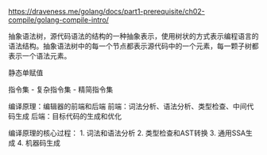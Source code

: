 https://draveness.me/golang/docs/part1-prerequisite/ch02-compile/golang-compile-intro/


抽象语法树，源代码语法的结构的一种抽象表示，使用树状的方式表示编程语言的语法结构。抽象语法树中的每一个节点都表示源代码中的一个元素，每一颗子树都表示一个语法元素。

静态单赋值

指令集
	- 复杂指令集
	- 精简指令集


编译原理：编辑器的前端和后端
前端：词法分析、语法分析、类型检查、中间代码生成
后端：目标代码的生成和优化

编译原理的核心过程：
	1. 词法和语法分析
	2. 类型检查和AST转换
	3. 通用SSA生成
	4. 机器码生成

